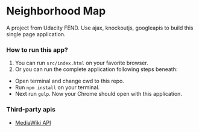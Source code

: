 # Neighborhood Map
A project from Udacity FEND. Use ajax, knockoutjs, googleapis to build this single page application.
### How to run this app?
1. You can run `src/index.html` on your favorite browser.
2. Or you can run the complete application following steps beneath:
  - Open terminal and change cwd to this repo.
  - Run `npm install` on your terminal.
  - Next run `gulp`. Now your Chrome should open with this application.

### Third-party apis
- [MediaWiki API](https://en.wikipedia.org/w/api.php)
